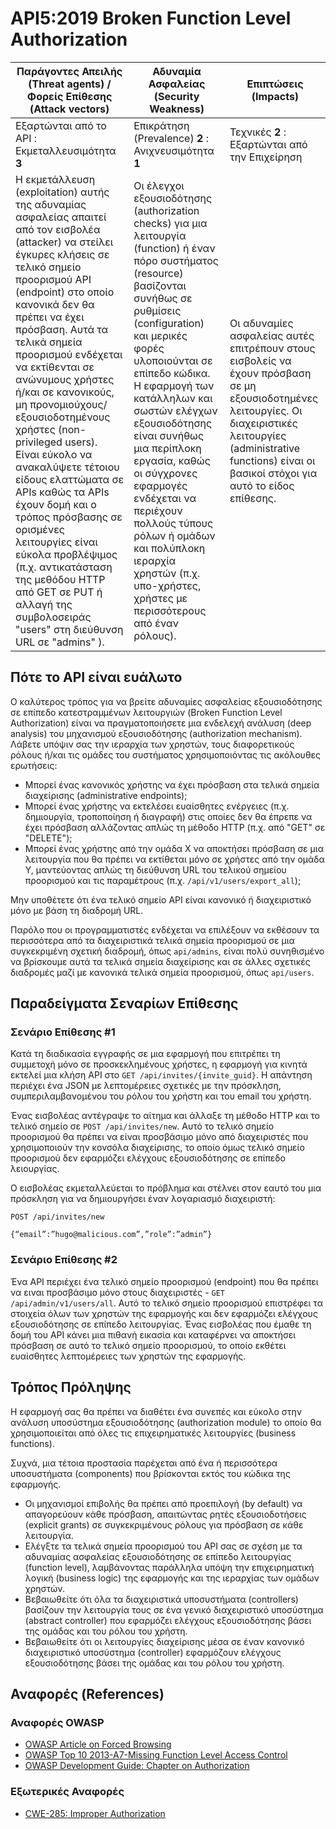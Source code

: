 API5:2019 Broken Function Level Authorization
=============================================

| Παράγοντες Απειλής (Threat agents) / Φορείς Επίθεσης (Attack vectors) | Αδυναμία Ασφαλείας (Security Weakness) | Επιπτώσεις (Impacts) |
| - | - | - |
| Εξαρτώνται από το API : Εκμεταλλευσιμότητα **3** | Επικράτηση (Prevalence) **2** : Ανιχνευσιμότητα **1** | Τεχνικές **2** : Εξαρτώνται από την Επιχείρηση |
| Η εκμετάλλευση (exploitation) αυτής της αδυναμίας ασφαλείας απαιτεί από τον εισβολέα (attacker) να στείλει έγκυρες κλήσεις σε τελικό σημείο προορισμού API (endpoint) στο οποίο κανονικά δεν θα πρέπει να έχει πρόσβαση. Αυτά τα τελικά σημεία προορισμού ενδέχεται να εκτίθενται σε ανώνυμους χρήστες ή/και σε κανονικούς, μη προνομιούχους/εξουσιοδοτημένους χρήστες (non-privileged users). Είναι εύκολο να ανακαλύψετε τέτοιου είδους ελαττώματα σε APIs καθώς τα APIs έχουν δομή και ο τρόπος πρόσβασης σε ορισμένες λειτουργίες είναι εύκολα προβλέψιμος (π.χ. αντικατάσταση της μεθόδου HTTP από GET σε PUT ή αλλαγή της συμβολοσειράς "users" στη διεύθυνση URL σε "admins" ). | Οι έλεγχοι εξουσιοδότησης (authorization checks) για μια λειτουργία (function) ή έναν πόρο συστήματος (resource) βασίζονται συνήθως σε ρυθμίσεις (configuration) και μερικές φορές υλοποιούνται σε επίπεδο κώδικα. Η εφαρμογή των κατάλληλων και σωστών ελέγχων εξουσιοδότησης είναι συνήθως μια περίπλοκη εργασία, καθώς οι σύγχρονες εφαρμογές ενδέχεται να περιέχουν πολλούς τύπους ρόλων ή ομάδων και πολύπλοκη ιεραρχία χρηστών (π.χ. υπο-χρήστες, χρήστες με περισσότερους από έναν ρόλους). | Οι αδυναμίες ασφαλείας αυτές επιτρέπουν στους εισβολείς να έχουν πρόσβαση σε μη εξουσιοδοτημένες λειτουργίες. Οι διαχειριστικές λειτουργίες (administrative functions) είναι οι βασικοί στόχοι για αυτό το είδος επίθεσης. |

## Πότε το API είναι ευάλωτο

Ο καλύτερος τρόπος για να βρείτε αδυναμίες ασφαλείας εξουσιοδότησης σε επίπεδο κατεστραμμένων λειτουργιών (Broken Function Level Authorization) είναι να πραγματοποιήσετε μια ενδελεχή ανάλυση (deep analysis) του μηχανισμού εξουσιοδότησης (authorization mechanism). Λάβετε υπόψιν σας την ιεραρχία των χρηστών, τους διαφορετικούς ρόλους ή/και τις ομάδες του συστήματος χρησιμοποιόντας τις ακόλουθες ερωτήσεις:

* Μπορεί ένας κανονικός χρήστης να έχει πρόσβαση στα τελικά σημεία διαχείρισης (administrative endpoints);
* Μπορεί ένας χρήστης να εκτελέσει ευαίσθητες ενέργειες (π.χ. δημιουργία, τροποποίηση ή διαγραφή) στις οποίες δεν θα έπρεπε να έχει πρόσβαση αλλάζοντας απλώς τη μέθοδο HTTP (π.χ. από "GET" σε "DELETE");
* Μπορεί ένας χρήστης από την ομάδα Χ να αποκτήσει πρόσβαση σε μια λειτουργία που θα πρέπει να εκτίθεται μόνο σε χρήστες από την ομάδα Υ, μαντεύοντας απλώς τη διεύθυνση URL του τελικού σημείου προορισμού και τις παραμέτρους (π.χ. `/api/v1/users/export_all`);

Μην υποθέτετε ότι ένα τελικό σημείο API είναι κανονικό ή διαχειριστικό μόνο με βάση τη διαδρομή URL.

Παρόλο που οι προγραμματιστές ενδέχεται να επιλέξουν να εκθέσουν τα περισσότερα από τα διαχειριστικά τελικά σημεία προορισμού σε μια συγκεκριμένη σχετική διαδρομή, όπως `api/admins`, είναι πολύ συνηθισμένο να βρίσκουμε αυτά τα τελικά σημεία διαχείρισης και σε άλλες σχετικές διαδρομές μαζί με κανονικά τελικά σημεία προορισμού, όπως `api/users`.

## Παραδείγματα Σεναρίων Επίθεσης

### Σενάριο Επίθεσης #1

Κατά τη διαδικασία εγγραφής σε μια εφαρμογή που επιτρέπει τη συμμετοχή μόνο σε 
προσκεκλημένους χρήστες, η εφαρμογή για κινητά εκτελεί μια κλήση API στο 
`GET /api/invites/{invite_guid}`. Η απάντηση περιέχει ένα JSON με λεπτομέρειες 
σχετικές με την πρόσκληση, συμπεριλαμβανομένου του ρόλου του χρήστη και του email του χρήστη.

Ένας εισβολέας αντέγραψε το αίτημα και άλλαξε τη μέθοδο HTTP και το τελικό 
σημείο σε `POST /api/invites/new`. Αυτό το τελικό σημείο προορισμού θα πρέπει να είναι προσβάσιμο μόνο 
από διαχειριστές που χρησιμοποιούν την κονσόλα διαχείρισης, το οποίο όμως τελικό σημείο προορισμού δεν εφαρμόζει ελέγχους 
εξουσιοδότησης σε επίπεδο λειουργίας.

Ο εισβολέας εκμεταλλεύεται το πρόβλημα και στέλνει στον εαυτό του μια πρόσκληση για να δημιουργήσει έναν λογαριασμό διαχειριστή:

```
POST /api/invites/new

{“email”:”hugo@malicious.com”,”role”:”admin”}
```

### Σενάριο Επίθεσης #2

Ένα API περιέχει ένα τελικό σημείο προορισμού (endpoint) που θα πρέπει να ειναι προσβάσιμο μόνο στους διαχειριστές - 
`GET /api/admin/v1/users/all`. Αυτό το τελικό σημείο προορισμού επιστρέφει τα στοιχεία όλων των χρηστών της 
εφαρμογής και δεν εφαρμόζει ελέγχους εξουσιοδότησης σε επίπεδο λειτουργίας. Ένας εισβολέας που 
έμαθε τη δομή του API κάνει μια πιθανή εικασία και καταφέρνει να αποκτήσει πρόσβαση σε αυτό 
το τελικό σημείο προορισμού, το οποίο εκθέτει ευαίσθητες λεπτομέρειες των χρηστών της εφαρμογής.



## Τρόπος Πρόληψης

Η εφαρμογή σας θα πρέπει να διαθέτει ένα συνεπές και εύκολο στην ανάλυση υποσύστημα εξουσιοδότησης (authorization module) το οποίο θα χρησιμοποιείται από όλες τις επιχειρηματικές λειτουργίες (business functions). 

Συχνά, μια τέτοια προστασία παρέχεται από ένα ή περισσότερα υποσυστήματα (components) που βρίσκονται εκτός του κώδικα της εφαρμογής.

* Οι μηχανισμοί επιβολής θα πρέπει από προεπιλογή (by default) να απαγορεύουν κάθε πρόσβαση, απαιτώντας ρητές εξουσιοδοτήσεις (explicit grants) σε συγκεκριμένους ρόλους για πρόσβαση σε κάθε λειτουργία.
* Ελέγξτε τα τελικά σημεία προορισμού του API σας σε σχέση με τα αδυναμίας ασφαλείας εξουσιοδότησης σε επίπεδο λειτουργίας (function level), λαμβάνοντας παράλληλα υπόψη την επιχειρηματική λογική (business logic) της εφαρμογής και της ιεραρχίας των ομάδων χρηστών.
* Βεβαιωθείτε ότι όλα τα διαχειριστικά υποσυστήματα (controllers) βασίζουν την λειτουργία τους σε ένα γενικό διαχειριστικό υποσύστημα (abstract controller) που εφαρμόζει ελέγχους εξουσιοδότησης βάσει της ομάδας και του ρόλου του χρήστη.
* Βεβαιωθείτε ότι οι λειτουργίες διαχείρισης μέσα σε έναν κανονικό διαχειριστικό υποσύστημα (controller) εφαρμόζουν ελέγχους εξουσιοδότησης βάσει της ομάδας και του ρόλου του χρήστη.

## Αναφορές (References)

### Αναφορές OWASP

* [OWASP Article on Forced Browsing][1]
* [OWASP Top 10 2013-A7-Missing Function Level Access Control][2]
* [OWASP Development Guide: Chapter on Authorization][3]

### Εξωτερικές Αναφορές

* [CWE-285: Improper Authorization][4]

[1]: https://www.owasp.org/index.php/Forced_browsing
[2]: https://www.owasp.org/index.php/Top_10_2013-A7-Missing_Function_Level_Access_Control
[3]: https://www.owasp.org/index.php/Category:Access_Control
[4]: https://cwe.mitre.org/data/definitions/285.html
